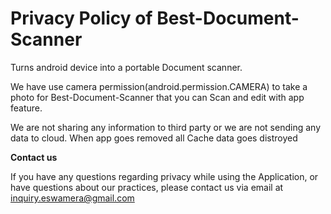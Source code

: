 # Privacy Policy of Best-Document-Scanner
Turns android device into a portable Document scanner.

We have use camera permission(android.permission.CAMERA) to take a photo for Best-Document-Scanner that you can Scan and edit with app feature.

We are not sharing any information to third party or we are not sending any data to cloud. When app goes removed all Cache data goes distroyed

<b>Contact us</b>

If you have any questions regarding privacy while using the Application, or have questions about our practices, please contact us via email at inquiry.eswamera@gmail.com
